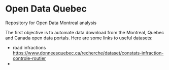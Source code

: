 # Open Data Quebec
Repository for Open Data Montreal analysis

The first objective is to automate data download from the Montreal, Quebec and Canada open data portals. Here are some links to useful datasets:
* road infractions https://www.donneesquebec.ca/recherche/dataset/constats-infraction-controle-routier
* 
